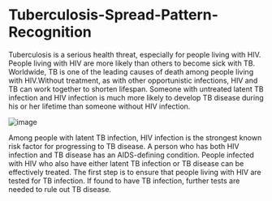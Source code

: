 # Tuberculosis-Spread-Pattern-Recognition

Tuberculosis is a serious health threat, especially for people living with HIV. People living with HIV are more likely than others to become sick with TB. Worldwide, TB is one of the leading causes of death among people living with HIV.Without treatment, as with other opportunistic infections, HIV and TB can work together to shorten lifespan. Someone with untreated latent TB infection and HIV infection is much more likely to develop TB disease during his or her lifetime than someone without HIV infection. 

![image](https://user-images.githubusercontent.com/62097113/150491414-f872486b-8cd3-411d-be43-078715ad1fd1.png)

Among people with latent TB infection, HIV infection is the strongest known risk factor for progressing to TB disease. A person who has both HIV infection and TB disease has an AIDS-defining condition. People infected with HIV who also have either latent TB infection or TB disease can be effectively treated. The first step is to ensure that people living with HIV are tested for TB infection. If found to have TB infection, further tests are needed to rule out TB disease. 


